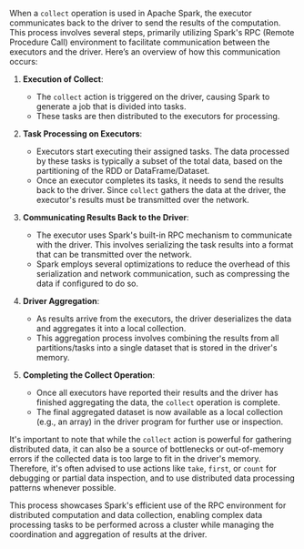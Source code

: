 When a `collect` operation is used in Apache Spark, the executor communicates back to the driver to send the results of the computation. This process involves several steps, primarily utilizing Spark's RPC (Remote Procedure Call) environment to facilitate communication between the executors and the driver. Here’s an overview of how this communication occurs:

1. **Execution of Collect**:
   
   - The `collect` action is triggered on the driver, causing Spark to generate a job that is divided into tasks.
   - These tasks are then distributed to the executors for processing.

2. **Task Processing on Executors**:
   
   - Executors start executing their assigned tasks. The data processed by these tasks is typically a subset of the total data, based on the partitioning of the RDD or DataFrame/Dataset.
   - Once an executor completes its tasks, it needs to send the results back to the driver. Since `collect` gathers the data at the driver, the executor's results must be transmitted over the network.

3. **Communicating Results Back to the Driver**:
   
   - The executor uses Spark's built-in RPC mechanism to communicate with the driver. This involves serializing the task results into a format that can be transmitted over the network.
   - Spark employs several optimizations to reduce the overhead of this serialization and network communication, such as compressing the data if configured to do so.

4. **Driver Aggregation**:
   
   - As results arrive from the executors, the driver deserializes the data and aggregates it into a local collection.
   - This aggregation process involves combining the results from all partitions/tasks into a single dataset that is stored in the driver's memory.

5. **Completing the Collect Operation**:
   
   - Once all executors have reported their results and the driver has finished aggregating the data, the `collect` operation is complete.
   - The final aggregated dataset is now available as a local collection (e.g., an array) in the driver program for further use or inspection.

It's important to note that while the `collect` action is powerful for gathering distributed data, it can also be a source of bottlenecks or out-of-memory errors if the collected data is too large to fit in the driver's memory. Therefore, it's often advised to use actions like `take`, `first`, or `count` for debugging or partial data inspection, and to use distributed data processing patterns whenever possible.

This process showcases Spark's efficient use of the RPC environment for distributed computation and data collection, enabling complex data processing tasks to be performed across a cluster while managing the coordination and aggregation of results at the driver.
